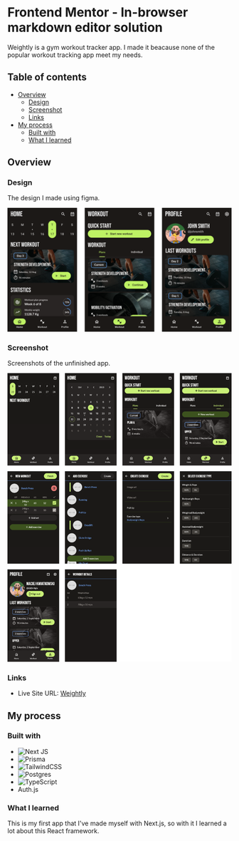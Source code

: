 # Frontend Mentor - In-browser markdown editor solution

Weightly is a gym workout tracker app. I made it beacause none of the popular workout tracking app meet my needs.

## Table of contents

- [Overview](#overview)
  - [Design](#design)
  - [Screenshot](#screenshot)
  - [Links](#links)
- [My process](#my-process)
  - [Built with](#built-with)
  - [What I learned](#what-i-learned)

## Overview

### Design

The design I made using figma.

![](./design.png)

### Screenshot

Screenshots of the unfinished app.

![](./screenshots.png)

### Links

- Live Site URL: [Weightly](https://weightly.vercel.app/home)

## My process

### Built with

- ![Next JS](https://img.shields.io/badge/Next-black?style=for-the-badge&logo=next.js&logoColor=white)
- ![Prisma](https://img.shields.io/badge/Prisma-3982CE?style=for-the-badge&logo=Prisma&logoColor=white)
- ![TailwindCSS](https://img.shields.io/badge/tailwindcss-%2338B2AC.svg?style=for-the-badge&logo=tailwind-css&logoColor=white)
- ![Postgres](https://img.shields.io/badge/postgres-%23316192.svg?style=for-the-badge&logo=postgresql&logoColor=white)
- ![TypeScript](https://img.shields.io/badge/typescript-%23007ACC.svg?style=for-the-badge&logo=typescript&logoColor=white)
- Auth.js

### What I learned

This is my first app that I've made myself with Next.js, so with it I learned a lot about this React framework.
